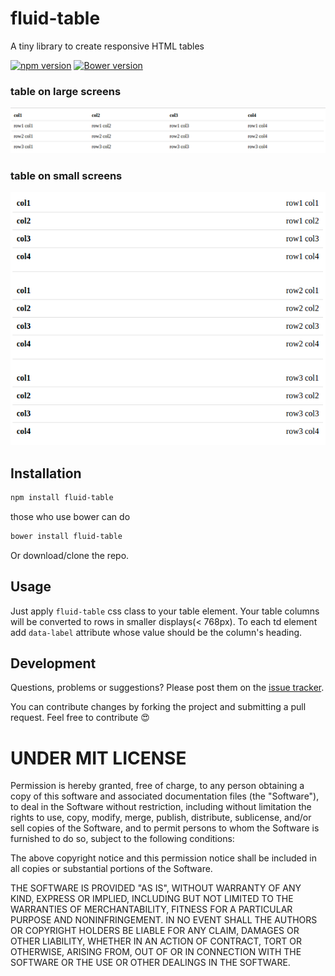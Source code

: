# fluid-table

A tiny library to create responsive HTML tables

[![npm version](https://badge.fury.io/js/fluid-table.svg)](https://badge.fury.io/js/fluid-table)
[![Bower version](https://badge.fury.io/bo/fluid-table.svg)](https://badge.fury.io/bo/fluid-table)

### table on large screens
![screenshot](https://raw.githubusercontent.com/amalfra/fluid-table/master/examples/large-screenshot.png)
### table on small screens
![screenshot](https://raw.githubusercontent.com/amalfra/fluid-table/master/examples/small-screenshot.png)

## Installation
```sh
npm install fluid-table
```
those who use bower can do
```sh
bower install fluid-table
```
Or download/clone the repo.

## Usage
Just apply `fluid-table` css class to your table element. Your table columns will be converted to rows in smaller displays(< 768px).
To each td element add `data-label` attribute whose value should be the column's heading.

## Development

Questions, problems or suggestions? Please post them on the [issue tracker](https://github.com/amalfra/fluid-table/issues). 

You can contribute changes by forking the project and submitting a pull request. Feel free to contribute :heart_eyes:

UNDER MIT LICENSE
=================

Permission is hereby granted, free of charge, to any person obtaining a copy of this software and associated documentation files (the "Software"), to deal in the Software without restriction, including without limitation the rights to use, copy, modify, merge, publish, distribute, sublicense, and/or sell copies of the Software, and to permit persons to whom the Software is furnished to do so, subject to the following conditions:

The above copyright notice and this permission notice shall be included in all copies or substantial portions of the Software.

THE SOFTWARE IS PROVIDED "AS IS", WITHOUT WARRANTY OF ANY KIND, EXPRESS OR IMPLIED, INCLUDING BUT NOT LIMITED TO THE WARRANTIES OF MERCHANTABILITY, FITNESS FOR A PARTICULAR PURPOSE AND NONINFRINGEMENT. IN NO EVENT SHALL THE AUTHORS OR COPYRIGHT HOLDERS BE LIABLE FOR ANY CLAIM, DAMAGES OR OTHER LIABILITY, WHETHER IN AN ACTION OF CONTRACT, TORT OR OTHERWISE, ARISING FROM, OUT OF OR IN CONNECTION WITH THE SOFTWARE OR THE USE OR OTHER DEALINGS IN THE SOFTWARE.